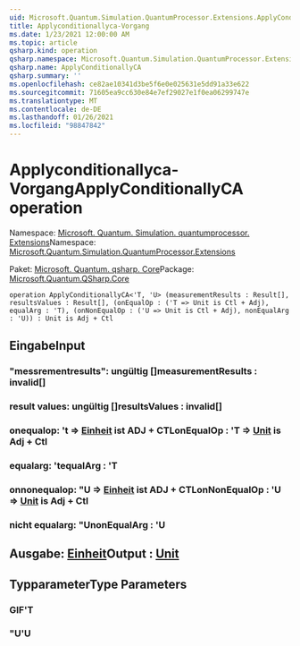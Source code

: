 ```yaml
---
uid: Microsoft.Quantum.Simulation.QuantumProcessor.Extensions.ApplyConditionallyCA
title: Applyconditionallyca-Vorgang
ms.date: 1/23/2021 12:00:00 AM
ms.topic: article
qsharp.kind: operation
qsharp.namespace: Microsoft.Quantum.Simulation.QuantumProcessor.Extensions
qsharp.name: ApplyConditionallyCA
qsharp.summary: ''
ms.openlocfilehash: ce82ae10341d3be5f6e0e025631e5dd91a33e622
ms.sourcegitcommit: 71605ea9cc630e84e7ef29027e1f0ea06299747e
ms.translationtype: MT
ms.contentlocale: de-DE
ms.lasthandoff: 01/26/2021
ms.locfileid: "98847842"
---
```

# <a name="applyconditionallyca-operation"></a><span data-ttu-id="49111-102">Applyconditionallyca-Vorgang</span><span class="sxs-lookup"><span data-stu-id="49111-102">ApplyConditionallyCA operation</span></span>

<span data-ttu-id="49111-103">Namespace: [Microsoft. Quantum. Simulation. quantumprocessor. Extensions](xref:Microsoft.Quantum.Simulation.QuantumProcessor.Extensions)</span><span class="sxs-lookup"><span data-stu-id="49111-103">Namespace: [Microsoft.Quantum.Simulation.QuantumProcessor.Extensions](xref:Microsoft.Quantum.Simulation.QuantumProcessor.Extensions)</span></span>

<span data-ttu-id="49111-104">Paket: [Microsoft. Quantum. qsharp. Core](https://nuget.org/packages/Microsoft.Quantum.QSharp.Core)</span><span class="sxs-lookup"><span data-stu-id="49111-104">Package: [Microsoft.Quantum.QSharp.Core](https://nuget.org/packages/Microsoft.Quantum.QSharp.Core)</span></span>




```qsharp
operation ApplyConditionallyCA<'T, 'U> (measurementResults : Result[], resultsValues : Result[], (onEqualOp : ('T => Unit is Ctl + Adj), equalArg : 'T), (onNonEqualOp : ('U => Unit is Ctl + Adj), nonEqualArg : 'U)) : Unit is Adj + Ctl
```


## <a name="input"></a><span data-ttu-id="49111-105">Eingabe</span><span class="sxs-lookup"><span data-stu-id="49111-105">Input</span></span>

### <a name="measurementresults--__invalidresult__"></a><span data-ttu-id="49111-106">"messrementresults": __ungültig <Result>__[]</span><span class="sxs-lookup"><span data-stu-id="49111-106">measurementResults : __invalid<Result>__[]</span></span>




### <a name="resultsvalues--__invalidresult__"></a><span data-ttu-id="49111-107">result values: __ungültig <Result>__[]</span><span class="sxs-lookup"><span data-stu-id="49111-107">resultsValues : __invalid<Result>__[]</span></span>




### <a name="onequalop--t--unit--is-adj--ctl"></a><span data-ttu-id="49111-108">onequalop: 't => [Einheit](xref:microsoft.quantum.lang-ref.unit)  ist ADJ + CTL</span><span class="sxs-lookup"><span data-stu-id="49111-108">onEqualOp : 'T => [Unit](xref:microsoft.quantum.lang-ref.unit)  is Adj + Ctl</span></span>




### <a name="equalarg--t"></a><span data-ttu-id="49111-109">equalarg: 't</span><span class="sxs-lookup"><span data-stu-id="49111-109">equalArg : 'T</span></span>




### <a name="onnonequalop--u--unit--is-adj--ctl"></a><span data-ttu-id="49111-110">onnonequalop: "U => [Einheit](xref:microsoft.quantum.lang-ref.unit)  ist ADJ + CTL</span><span class="sxs-lookup"><span data-stu-id="49111-110">onNonEqualOp : 'U => [Unit](xref:microsoft.quantum.lang-ref.unit)  is Adj + Ctl</span></span>




### <a name="nonequalarg--u"></a><span data-ttu-id="49111-111">nicht equalarg: "U</span><span class="sxs-lookup"><span data-stu-id="49111-111">nonEqualArg : 'U</span></span>





## <a name="output--unit"></a><span data-ttu-id="49111-112">Ausgabe: [Einheit](xref:microsoft.quantum.lang-ref.unit)</span><span class="sxs-lookup"><span data-stu-id="49111-112">Output : [Unit](xref:microsoft.quantum.lang-ref.unit)</span></span>



## <a name="type-parameters"></a><span data-ttu-id="49111-113">Typparameter</span><span class="sxs-lookup"><span data-stu-id="49111-113">Type Parameters</span></span>

### <a name="t"></a><span data-ttu-id="49111-114">GIF</span><span class="sxs-lookup"><span data-stu-id="49111-114">'T</span></span>


### <a name="u"></a><span data-ttu-id="49111-115">"U</span><span class="sxs-lookup"><span data-stu-id="49111-115">'U</span></span>

